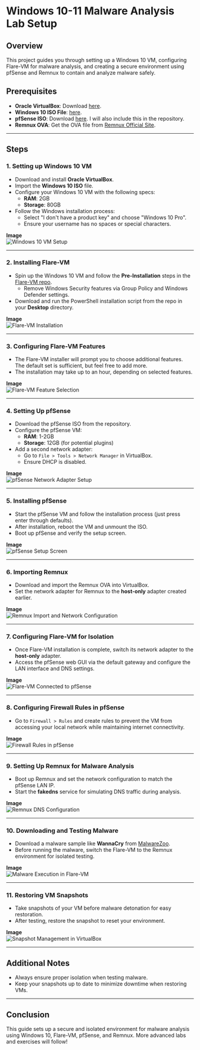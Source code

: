 # Windows 10-11 Malware Analysis Lab Setup

## Overview
This project guides you through setting up a Windows 10 VM, configuring Flare-VM for malware analysis, and creating a secure environment using pfSense and Remnux to contain and analyze malware safely.

## Prerequisites
- **Oracle VirtualBox**: Download [here](https://www.virtualbox.org/).
- **Windows 10 ISO File**: [here](https://www.bing.com/ck/a?!&&p=ab5b918e3ff54241JmltdHM9MTcyOTQ2ODgwMCZpZ3VpZD0yOWEzMGNjMC00YzViLTZjZjctMDhkYi0xODRkNGQ3MjZkZjAmaW5zaWQ9NTIxMA&ptn=3&ver=2&hsh=3&fclid=29a30cc0-4c5b-6cf7-08db-184d4d726df0&psq=windows+10+iso&u=a1aHR0cHM6Ly93d3cubWljcm9zb2Z0LmNvbS9lbi11cy9zb2Z0d2FyZS1kb3dubG9hZC93aW5kb3dzMTBJU08_bXNvY2tpZD0yOWEzMGNjMDRjNWI2Y2Y3MDhkYjE4NGQ0ZDcyNmRmMA&ntb=1).
- **pfSense ISO**: Download [here](https://www.pfsense.org/download/). I will also include this in the repository.
- **Remnux OVA**: Get the OVA file from [Remnux Official Site](https://docs.remnux.org/install-distro/get-virtual-appliance).

---

## Steps

### 1. Setting up Windows 10 VM
- Download and install **Oracle VirtualBox**.
- Import the **Windows 10 ISO** file.
- Configure your Windows 10 VM with the following specs:
  - **RAM**: 2GB
  - **Storage**: 80GB
- Follow the Windows installation process:
  - Select "I don't have a product key" and choose "Windows 10 Pro".
  - Ensure your username has no spaces or special characters.

**Image**  
![Windows 10 VM Setup](path/to/image1.png)

---

### 2. Installing Flare-VM
- Spin up the Windows 10 VM and follow the **Pre-Installation** steps in the [Flare-VM repo](https://github.com/mandiant/flare-vm).
  - Remove Windows Security features via Group Policy and Windows Defender settings.
- Download and run the PowerShell installation script from the repo in your **Desktop** directory.

**Image**  
![Flare-VM Installation](path/to/image2.png)

---

### 3. Configuring Flare-VM Features
- The Flare-VM installer will prompt you to choose additional features. The default set is sufficient, but feel free to add more.
- The installation may take up to an hour, depending on selected features.

**Image**  
![Flare-VM Feature Selection](path/to/image3.png)

---

### 4. Setting Up pfSense
- Download the pfSense ISO from the repository.
- Configure the pfSense VM:
  - **RAM**: 1-2GB
  - **Storage**: 12GB (for potential plugins)
- Add a second network adapter:
  - Go to `File > Tools > Network Manager` in VirtualBox.
  - Ensure DHCP is disabled.

**Image**  
![pfSense Network Adapter Setup](path/to/image4.png)

---

### 5. Installing pfSense
- Start the pfSense VM and follow the installation process (just press enter through defaults).
- After installation, reboot the VM and unmount the ISO.
- Boot up pfSense and verify the setup screen.

**Image**  
![pfSense Setup Screen](path/to/image5.png)

---

### 6. Importing Remnux
- Download and import the Remnux OVA into VirtualBox.
- Set the network adapter for Remnux to the **host-only** adapter created earlier.

**Image**  
![Remnux Import and Network Configuration](path/to/image6.png)

---

### 7. Configuring Flare-VM for Isolation
- Once Flare-VM installation is complete, switch its network adapter to the **host-only** adapter.
- Access the pfSense web GUI via the default gateway and configure the LAN interface and DNS settings.

**Image**  
![Flare-VM Connected to pfSense](path/to/image7.png)

---

### 8. Configuring Firewall Rules in pfSense
- Go to `Firewall > Rules` and create rules to prevent the VM from accessing your local network while maintaining internet connectivity.

**Image**  
![Firewall Rules in pfSense](path/to/image8.png)

---

### 9. Setting Up Remnux for Malware Analysis
- Boot up Remnux and set the network configuration to match the pfSense LAN IP.
- Start the **fakedns** service for simulating DNS traffic during analysis.

**Image**  
![Remnux DNS Configuration](path/to/image9.png)

---

### 10. Downloading and Testing Malware
- Download a malware sample like **WannaCry** from [MalwareZoo](https://github.com/abuisa/MalwareZoo).
- Before running the malware, switch the Flare-VM to the Remnux environment for isolated testing.

**Image**  
![Malware Execution in Flare-VM](path/to/image10.png)

---

### 11. Restoring VM Snapshots
- Take snapshots of your VM before malware detonation for easy restoration.
- After testing, restore the snapshot to reset your environment.

**Image**  
![Snapshot Management in VirtualBox](path/to/image11.png)

---

## Additional Notes
- Always ensure proper isolation when testing malware.
- Keep your snapshots up to date to minimize downtime when restoring VMs.

---

## Conclusion
This guide sets up a secure and isolated environment for malware analysis using Windows 10, Flare-VM, pfSense, and Remnux. More advanced labs and exercises will follow!
